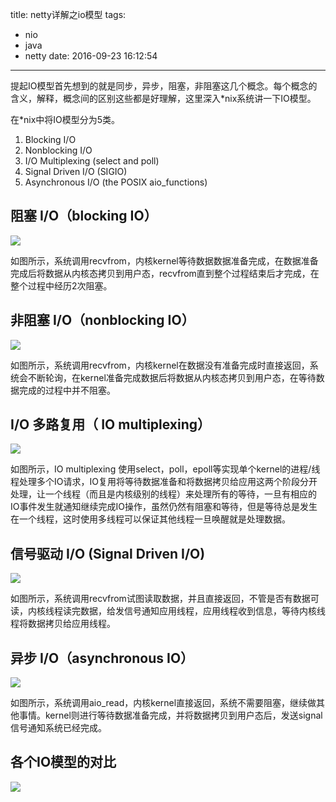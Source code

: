 title: netty详解之io模型
tags:
- nio
- java
- netty
date: 2016-09-23 16:12:54
---

提起IO模型首先想到的就是同步，异步，阻塞，非阻塞这几个概念。每个概念的含义，解释，概念间的区别这些都是好理解，这里深入*nix系统讲一下IO模型。  

在*nix中将IO模型分为5类。  
1. Blocking I/O   
2. Nonblocking I/O  
3. I/O Multiplexing (select and poll)  
4. Signal Driven I/O (SIGIO)  
5. Asynchronous I/O (the POSIX aio_functions)  

## 阻塞 I/O（blocking IO）

![](http://hexo-tuchuan.qiniudn.com/bio.png)

如图所示，系统调用recvfrom，内核kernel等待数据数据准备完成，在数据准备完成后将数据从内核态拷贝到用户态，recvfrom直到整个过程结束后才完成，在整个过程中经历2次阻塞。

## 非阻塞 I/O（nonblocking IO）

![](http://hexo-tuchuan.qiniudn.com/nio.png)

如图所示，系统调用recvfrom，内核kernel在数据没有准备完成时直接返回，系统会不断轮询，在kernel准备完成数据后将数据从内核态拷贝到用户态，在等待数据完成的过程中并不阻塞。

## I/O 多路复用（ IO multiplexing）

![](http://hexo-tuchuan.qiniudn.com/mio.png)

如图所示，IO multiplexing 使用select，poll，epoll等实现单个kernel的进程/线程处理多个IO请求，IO复用将等待数据准备和将数据拷贝给应用这两个阶段分开处理，让一个线程（而且是内核级别的线程）来处理所有的等待，一旦有相应的IO事件发生就通知继续完成IO操作，虽然仍然有阻塞和等待，但是等待总是发生在一个线程，这时使用多线程可以保证其他线程一旦唤醒就是处理数据。

## 信号驱动 I/O (Signal Driven I/O)

![](http://hexo-tuchuan.qiniudn.com/sio.png)

如图所示，系统调用recvfrom试图读取数据，并且直接返回，不管是否有数据可读，内核线程读完数据，给发信号通知应用线程，应用线程收到信息，等待内核线程将数据拷贝给应用线程。


## 异步 I/O（asynchronous IO）

![](http://hexo-tuchuan.qiniudn.com/aio.png)

如图所示，系统调用aio_read，内核kernel直接返回，系统不需要阻塞，继续做其他事情。kernel则进行等待数据准备完成，并将数据拷贝到用户态后，发送signal信号通知系统已经完成。

## 各个IO模型的对比

![](http://hexo-tuchuan.qiniudn.com/dio.png)

